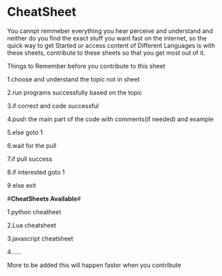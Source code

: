 # CheatSheet
You cannpt remmeber everything you hear perceive and understand and neither do you find the exact stuff you want fast on the internet,
so the quick way to get Started or access content of Different Languages is with these sheets, contribute to these sheets so that you get most out of it.

Things to Remember before you contribute to this sheet

1.choose and understand the topic not in sheet

2.run programs successfully based on the topic

3.if correct and code successful

4.push the main part of the code with comments(if needed) and example

5.else goto 1

6.wait for the pull

7.if pull success

8.if interested goto 1  

9 else exit


#**CheatSheets Available**#

1.python cheatheet

2.Lua cheatsheet

3.javascript cheatsheet

4......

More to be added this will happen faster when you contribute
